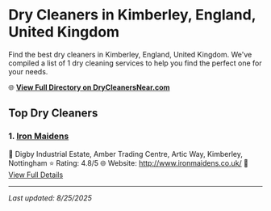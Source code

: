 # Dry Cleaners in Kimberley, England, United Kingdom

Find the best dry cleaners in Kimberley, England, United Kingdom. We've compiled a list of 1 dry cleaning services to help you find the perfect one for your needs.

🌐 **[View Full Directory on DryCleanersNear.com](https://drycleanersnear.com/city/United%20Kingdom/England/Kimberley)**

## Top Dry Cleaners

### 1. [Iron Maidens](https://drycleanersnear.com/dryCleaner/689166a62c4a23913ff11571/iron-maidens)
📍 Digby Industrial Estate, Amber Trading Centre, Artic Way, Kimberley, Nottingham
⭐ Rating: 4.8/5
🌐 Website: http://www.ironmaidens.co.uk/
🔗 [View Full Details](https://drycleanersnear.com/dryCleaner/689166a62c4a23913ff11571/iron-maidens)


---

*Last updated: 8/25/2025*
